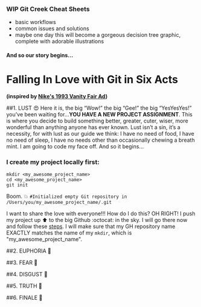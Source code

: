 ### WIP Git Creek Cheat Sheets

- basic workflows
- common issues and solutions
- maybe one day this will become a gorgeous decision tree graphic, complete with adorable illustrations

#### And so our story begins...

# Falling In Love with Git in Six Acts 
**(inspired by [Nike's 1993 Vanity Fair Ad](http://www.rogerhorberry.com/falling-in-love-in-six-acts-courtesy-of-nike/))**

##1. LUST :heart_eyes:
Here it is, the big “Wow!” the big “Gee!” the big “YesYesYes!” you’ve been waiting for...**YOU HAVE A NEW PROJECT ASSIGNMENT**. This is where you decide to build something better, greater, cuter, wiser, more wonderful than anything anyone has ever known. Lust isn’t a sin, it’s a necessity, for with lust as our guide we think: I have no need of food, I have no need of sleep, I have no needs other than occasionally chewing a breath mint. I am going to code my face off. And so it begins...

### I create my project locally first:
```
mkdir <my_awesome_project_name>
cd <my_awesome_project_name>
git init
```
Boom. :boom: ```#Initialized empty Git repository in /Users/you/my_awesome_project_name/.git```

I want to share the love with everyone!!! How do I do this? OH RIGHT! I push my project up :arrow_up: to the big Github :octocat: in the sky. I will go there now and follow these [steps](https://help.github.com/articles/creating-a-new-repository/). I will make sure that my GH repository name EXACTLY matches the name of my ```mkdir```, which is "my_awesome_project_name".

##2. EUPHORIA :lollipop:

##3. FEAR :see_no_evil:

##4. DISGUST :poop:

##5. TRUTH :raised_hands:

##6. FINALE :sparkling_heart:
